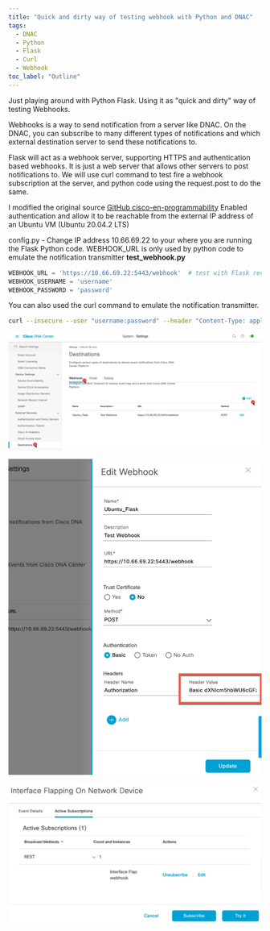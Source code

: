 ```yaml
---
title: "Quick and dirty way of testing webhook with Python and DNAC"
tags:
  - DNAC
  - Python
  - Flask
  - Curl
  - Webhook
toc_label: "Outline"
---
```


Just playing around with Python Flask. Using it as "quick and dirty" way of testing Webhooks.

Webhooks is a way to send notification from a server like DNAC. On the DNAC, you can subscribe to many different types
of notifications and which external destination server to send these notifications to. 

Flask will act as a webhook server, supporting HTTPS and authentication based webhooks. It is just a web server that allows
other servers to post notifications to.
We will use curl command to test fire a webhook subscription at the server, and python code using the request.post to do the same.

I modified the original source [GitHub cisco-en-programmability](https://github.com/cisco-en-programmability/dnacenter_webhook_receiver)
Enabled authentication and allow it to be reachable from the external IP address of an Ubuntu VM (Ubuntu 20.04.2 LTS)

config.py - Change IP address 10.66.69.22 to your where you are running the Flask Python code. WEBHOOK_URL is only used by python code to emulate the notification transmitter **test_webhook.py**
```python
WEBHOOK_URL = 'https://10.66.69.22:5443/webhook'  # test with Flask receiver 
WEBHOOK_USERNAME = 'username'
WEBHOOK_PASSWORD = 'password'
```

You can also used the curl command to emulate the notification transmitter.
```bash
curl --insecure --user "username:password" --header "Content-Type: application/json" --request POST --data '{"Testing_Key":"Testing_Value"}' https://10.66.69.22:5443/webhook
```


![Destination](/assets/images/2021-05-20_destination.jpg)

![Webhook](/assets/images/2021-05-20_webhook.jpg)

![Webhook](/assets/images/2021-05-20_tryit.jpg)